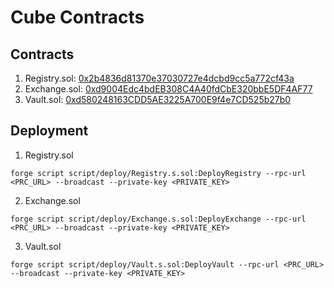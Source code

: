 # Cube Contracts

## Contracts

1. Registry.sol: [0x2b4836d81370e37030727e4dcbd9cc5a772cf43a](https://sepolia.basescan.org/address/0x2b4836d81370e37030727e4dcbd9cc5a772cf43a)
2. Exchange.sol: [0xd9004Edc4bdEB308C4A40fdCbE320bbE5DF4AF77](https://sepolia.basescan.org/address/0xd9004edc4bdeb308c4a40fdcbe320bbe5df4af77)
3. Vault.sol: [0xd580248163CDD5AE3225A700E9f4e7CD525b27b0](https://sepolia.basescan.org/address/0xd580248163cdd5ae3225a700e9f4e7cd525b27b0)

## Deployment

1. Registry.sol

```
forge script script/deploy/Registry.s.sol:DeployRegistry --rpc-url <PRC_URL> --broadcast --private-key <PRIVATE_KEY>
```

2. Exchange.sol

```
forge script script/deploy/Exchange.s.sol:DeployExchange --rpc-url <PRC_URL> --broadcast --private-key <PRIVATE_KEY>
```

3. Vault.sol

```
forge script script/deploy/Vault.s.sol:DeployVault --rpc-url <PRC_URL> --broadcast --private-key <PRIVATE_KEY>
```

